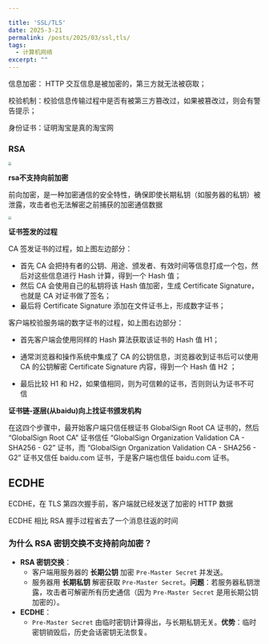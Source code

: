 ```yaml
---

title: 'SSL/TLS'
date: 2025-3-21
permalink: /posts/2025/03/ssl,tls/
tags:
  - 计算机网络
excerpt: "" 
---
```


信息加密： HTTP 交互信息是被加密的，第三方就无法被窃取；

 校验机制：校验信息传输过程中是否有被第三方篡改过，如果被篡改过，则会有警告提示；

 身份证书：证明淘宝是真的淘宝网



### RSA

<img src="https://hrd-99.github.io/yuexing/images/https_rsa.png" style="zoom: 40%;" />

**rsa不支持向前加密**

前向加密，是一种加密通信的安全特性，确保即使长期私钥（如服务器的私钥）被泄露，攻击者也无法解密之前捕获的加密通信数据



<img src="https://hrd-99.github.io/yuexing/images/%E8%AF%81%E4%B9%A6%E7%9A%84%E6%A0%A1%E9%AA%8C.png" style="zoom: 40%;" />

**证书签发的过程**

CA 签发证书的过程，如上图左边部分：

- 首先 CA 会把持有者的公钥、用途、颁发者、有效时间等信息打成一个包，然后对这些信息进行 Hash 计算，得到一个 Hash 值；
- 然后 CA 会使用自己的私钥将该 Hash 值加密，生成 Certificate Signature，也就是 CA 对证书做了签名；
- 最后将 Certificate Signature 添加在文件证书上，形成数字证书；

客户端校验服务端的数字证书的过程，如上图右边部分：

- 首先客户端会使用同样的 Hash 算法获取该证书的 Hash 值 H1；

- 通常浏览器和操作系统中集成了 CA 的公钥信息，浏览器收到证书后可以使用 CA 的公钥解密 Certificate Signature 内容，得到一个 Hash 值 H2 ；
- 最后比较 H1 和 H2，如果值相同，则为可信赖的证书，否则则认为证书不可信

**证书链-逐层(从baidu)向上找证书颁发机构**

在这四个步骤中，最开始客户端只信任根证书 GlobalSign Root CA 证书的，然后 “GlobalSign Root CA” 证书信任 “GlobalSign Organization Validation CA - SHA256 - G2” 证书，而 “GlobalSign Organization Validation CA - SHA256 - G2” 证书又信任 baidu.com 证书，于是客户端也信任 baidu.com 证书。



## ECDHE



ECDHE，在 TLS 第四次握手前，客户端就已经发送了加密的 HTTP 数据

ECDHE 相比 RSA 握手过程省去了一个消息往返的时间



### **为什么 RSA 密钥交换不支持前向加密？**

- **RSA 密钥交换**：
  - 客户端用服务器的 **长期公钥** 加密 `Pre-Master Secret` 并发送。
  - 服务器用 **长期私钥** 解密获取 `Pre-Master Secret`。
    ​**问题**：若服务器私钥泄露，攻击者可解密所有历史通信（因为 `Pre-Master Secret` 是用长期公钥加密的）。
- **ECDHE**：
  - `Pre-Master Secret` 由临时密钥计算得出，与长期私钥无关。
    ​**优势**：临时密钥销毁后，历史会话密钥无法恢复。
